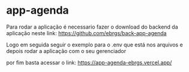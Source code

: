 # app-agenda

Para rodar a aplicação é necessario fazer o download do backend da aplicação neste link: https://github.com/ebrgs/back-app-agenda

Logo em seguida seguir o exemplo para o .env que está nos arquivos e depois rodar a aplicação com o seu gerenciador

por fim basta acessar o link: https://app-agenda-ebrgs.vercel.app/
